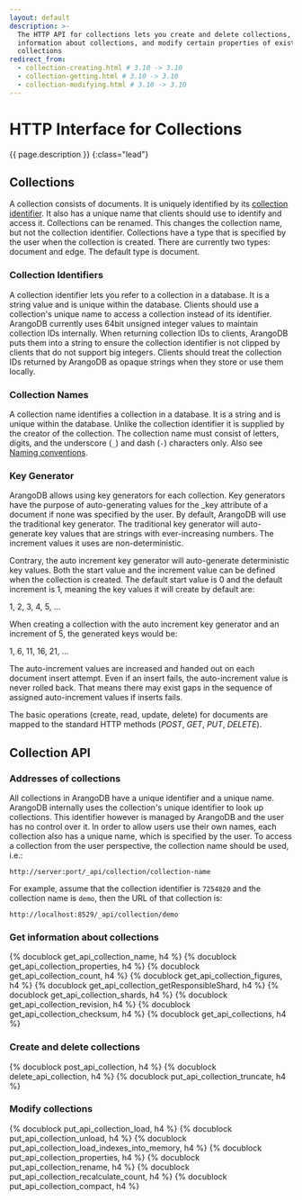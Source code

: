 ```yaml
---
layout: default
description: >-
  The HTTP API for collections lets you create and delete collections, get
  information about collections, and modify certain properties of existing
  collections
redirect_from:
  - collection-creating.html # 3.10 -> 3.10
  - collection-getting.html # 3.10 -> 3.10
  - collection-modifying.html # 3.10 -> 3.10
---
```

# HTTP Interface for Collections

{{ page.description }}
{:class="lead"}

## Collections

A collection consists of documents. It is uniquely identified by its
[collection identifier](../appendix-glossary.html#collection-identifier).
It also has a unique name that clients should
use to identify and access it. Collections can be renamed.
This changes the collection name, but not the collection identifier.
Collections have a type that is specified by the user when the collection
is created. There are currently two types: document and edge. The default
type is document.

### Collection Identifiers

A collection identifier lets you refer to a collection in a database.
It is a string value and is unique within the database. Clients should use
a collection's unique name to access a collection instead of its identifier.
ArangoDB currently uses 64bit unsigned integer values to maintain
collection IDs internally. When returning collection IDs to clients,
ArangoDB puts them into a string to ensure the collection identifier is not
clipped by clients that do not support big integers. Clients should treat
the collection IDs returned by ArangoDB as opaque strings when they store
or use them locally.

### Collection Names

A collection name identifies a collection in a database. It is a string
and is unique within the database. Unlike the collection identifier it is
supplied by the creator of the collection. The collection name must consist
of letters, digits, and the underscore (`_`) and dash (`-`) characters only.
Also see [Naming conventions](../data-modeling-naming-conventions-collection-and-view-names.html).

### Key Generator

ArangoDB allows using key generators for each collection. Key generators
have the purpose of auto-generating values for the _key attribute of a document
if none was specified by the user. By default, ArangoDB will use the traditional
key generator. The traditional key generator will auto-generate key values that
are strings with ever-increasing numbers. The increment values it uses are
non-deterministic.

Contrary, the auto increment key generator will auto-generate deterministic key
values. Both the start value and the increment value can be defined when the
collection is created. The default start value is 0 and the default increment
is 1, meaning the key values it will create by default are:

1, 2, 3, 4, 5, ...

When creating a collection with the auto increment key generator and an increment of 5, the generated keys would be:

1, 6, 11, 16, 21, ...

The auto-increment values are increased and handed out on each document insert
attempt. Even if an insert fails, the auto-increment value is never rolled back.
That means there may exist gaps in the sequence of assigned auto-increment values
if inserts fails.

The basic operations (create, read, update, delete) for documents are mapped
to the standard HTTP methods (*POST*, *GET*, *PUT*, *DELETE*).

## Collection API

### Addresses of collections

All collections in ArangoDB have a unique identifier and a unique
name. ArangoDB internally uses the collection's unique identifier to
look up collections. This identifier however is managed by ArangoDB
and the user has no control over it. In order to allow users use their
own names, each collection also has a unique name, which is specified
by the user.  To access a collection from the user perspective, the
collection name should be used, i.e.:

```
http://server:port/_api/collection/collection-name
```

For example, assume that the collection identifier is `7254820` and
the collection name is `demo`, then the URL of that collection is:

```
http://localhost:8529/_api/collection/demo
```

### Get information about collections

{% docublock get_api_collection_name, h4 %}
{% docublock get_api_collection_properties, h4 %}
{% docublock get_api_collection_count, h4 %}
{% docublock get_api_collection_figures, h4 %}
{% docublock get_api_collection_getResponsibleShard, h4 %}
{% docublock get_api_collection_shards, h4 %}
{% docublock get_api_collection_revision, h4 %}
{% docublock get_api_collection_checksum, h4 %}
{% docublock get_api_collections, h4 %}

### Create and delete collections

{% docublock post_api_collection, h4 %}
{% docublock delete_api_collection, h4 %}
{% docublock put_api_collection_truncate, h4 %}

### Modify collections

{% docublock put_api_collection_load, h4 %}
{% docublock put_api_collection_unload, h4 %}
{% docublock put_api_collection_load_indexes_into_memory, h4 %}
{% docublock put_api_collection_properties, h4 %}
{% docublock put_api_collection_rename, h4 %}
{% docublock put_api_collection_recalculate_count, h4 %}
{% docublock put_api_collection_compact, h4 %}

